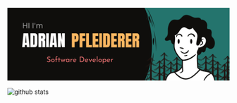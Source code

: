 <img src="https://github.com/Pfleiderer-Adrian/Pfleiderer-Adrian/blob/master/images/banner6.png"></img>

![github stats](https://github-readme-stats.vercel.app/api?username=Pfleiderer-Adrian&show_icons=true)
<!--
**Pfleiderer-Adrian/Pfleiderer-Adrian** is a ✨ _special_ ✨ repository because its `README.md` (this file) appears on your GitHub profile.

Here are some ideas to get you started:

- 🔭 I’m currently working on ...
- 🌱 I’m currently learning ...
- 👯 I’m looking to collaborate on ...
- 🤔 I’m looking for help with ...
- 💬 Ask me about ...
- 📫 How to reach me: ...
- 😄 Pronouns: ...
- ⚡ Fun fact: ...
-->
